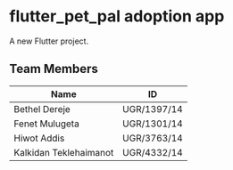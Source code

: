 # flutter_pet_pal adoption app 

A new Flutter project.


## Team Members

| Name             | ID           |
|------------------|--------------|
| Bethel Dereje     | UGR/1397/14  |
| Fenet Mulugeta  | UGR/1301/14  |
| Hiwot Addis  | UGR/3763/14  |
| Kalkidan Teklehaimanot  | UGR/4332/14  |
